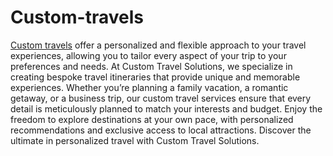 # Custom-travels

[Custom travels](https://customtravelsolutions.com/) offer a personalized and flexible approach to your travel experiences, allowing you to tailor every aspect of your trip to your preferences and needs. At Custom Travel Solutions, we specialize in creating bespoke travel itineraries that provide unique and memorable experiences. Whether you’re planning a family vacation, a romantic getaway, or a business trip, our custom travel services ensure that every detail is meticulously planned to match your interests and budget. Enjoy the freedom to explore destinations at your own pace, with personalized recommendations and exclusive access to local attractions. Discover the ultimate in personalized travel with Custom Travel Solutions.
